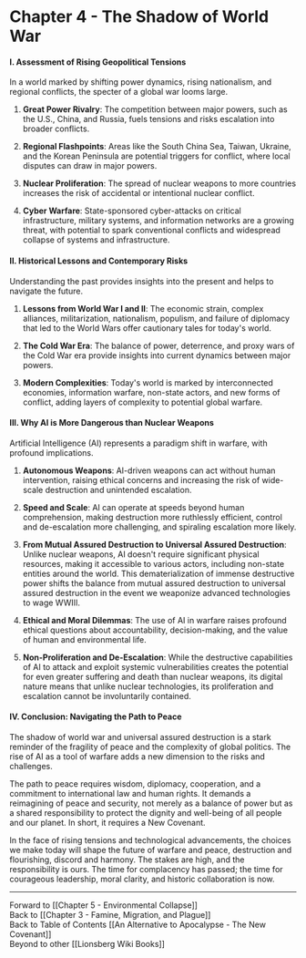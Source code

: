 # Chapter 4 - The Shadow of World War

#### **I. Assessment of Rising Geopolitical Tensions**

In a world marked by shifting power dynamics, rising nationalism, and regional conflicts, the specter of a global war looms large.

1. **Great Power Rivalry**: The competition between major powers, such as the U.S., China, and Russia, fuels tensions and risks escalation into broader conflicts.
    
2. **Regional Flashpoints**: Areas like the South China Sea, Taiwan, Ukraine, and the Korean Peninsula are potential triggers for conflict, where local disputes can draw in major powers.
    
3. **Nuclear Proliferation**: The spread of nuclear weapons to more countries increases the risk of accidental or intentional nuclear conflict.
    
4. **Cyber Warfare**: State-sponsored cyber-attacks on critical infrastructure, military systems, and information networks are a growing threat, with potential to spark conventional conflicts and widespread collapse of systems and infrastructure.
    

#### **II. Historical Lessons and Contemporary Risks**

Understanding the past provides insights into the present and helps to navigate the future.

1. **Lessons from World War I and II**: The economic strain, complex alliances, militarization, nationalism, populism, and failure of diplomacy that led to the World Wars offer cautionary tales for today's world.
    
2. **The Cold War Era**: The balance of power, deterrence, and proxy wars of the Cold War era provide insights into current dynamics between major powers.
    
3. **Modern Complexities**: Today's world is marked by interconnected economies, information warfare, non-state actors, and new forms of conflict, adding layers of complexity to potential global warfare.
    

#### **III. Why AI is More Dangerous than Nuclear Weapons**

Artificial Intelligence (AI) represents a paradigm shift in warfare, with profound implications.

1. **Autonomous Weapons**: AI-driven weapons can act without human intervention, raising ethical concerns and increasing the risk of wide-scale destruction and unintended escalation.
    
2. **Speed and Scale**: AI can operate at speeds beyond human comprehension, making destruction more ruthlessly efficient, control and de-escalation more challenging, and spiraling escalation more likely.
    
3. **From Mutual Assured Destruction to Universal Assured Destruction**: Unlike nuclear weapons, AI doesn't require significant physical resources, making it accessible to various actors, including non-state entities around the world. This dematerialization of immense destructive power shifts the balance from mutual assured destruction to universal assured destruction in the event we weaponize advanced technologies to wage WWIII.
    
4. **Ethical and Moral Dilemmas**: The use of AI in warfare raises profound ethical questions about accountability, decision-making, and the value of human and environmental life.
    
5. **Non-Proliferation and De-Escalation**: While the destructive capabilities of AI to attack and exploit systemic vulnerabilities creates the potential for even greater suffering and death than nuclear weapons, its digital nature means that unlike nuclear technologies, its proliferation and escalation cannot be involuntarily contained. 
#### **IV. Conclusion: Navigating the Path to Peace**

The shadow of world war and universal assured destruction is a stark reminder of the fragility of peace and the complexity of global politics. The rise of AI as a tool of warfare adds a new dimension to the risks and challenges.

The path to peace requires wisdom, diplomacy, cooperation, and a commitment to international law and human rights. It demands a reimagining of peace and security, not merely as a balance of power but as a shared responsibility to protect the dignity and well-being of all people and our planet. In short, it requires a New Covenant. 

In the face of rising tensions and technological advancements, the choices we make today will shape the future of warfare and peace, destruction and flourishing, discord and harmony. The stakes are high, and the responsibility is ours. The time for complacency has passed; the time for courageous leadership, moral clarity, and historic collaboration is now.

___
Forward to [[Chapter 5 - Environmental Collapse]]  
Back to [[Chapter 3 - Famine, Migration, and Plague]]  
Back to Table of Contents [[An Alternative to Apocalypse - The New Covenant]]  
Beyond to other [[Lionsberg Wiki Books]]  